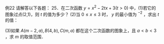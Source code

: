例22 请解答以下各题： 25．在二次函数 $y = x ^ { 2 } - 2 t x + 3 ( t > 0 )$ 中，(1)若它的图象过点(2,1)，则 $t$ 的值为多少？
(2)当 $0 \leq x \leq 3$ 时， $y$ 的最小值为 $^ { - 2 }$ ，求出 $t$ 的值：

(3)如果 $A ( m - 2 , a ) , B ( 4 , b ) , C ( m , a )$ 都在这个二次函数的图象上，且 $a < b < 3$ ，求 $m$ 的取值范围．

